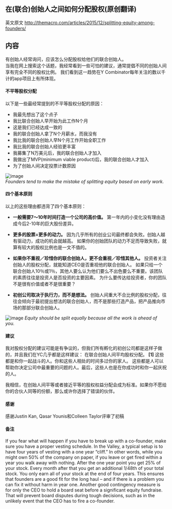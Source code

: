 在(联合)创始人之间如何分配股权(原创翻译)
-------------------------------------

英文原文 http://themacro.com/articles/2015/12/splitting-equity-among-founders/

## 内容
有创始人经常询问，应该怎么分配股权给他们的联合创始人。  
当我在网上搜索这个话题，我经常看到一些可怕的建议，通常提倡不同的创始人间享有完全不同的股权比例。
我们看到这一趋势在Y Combinator每年关注的数以千计的app项目上有所体现。

#### 不平等股权分配
以下是一些最经常提到的不平等股权分配的原因：
* 我最先想出了这个点子
* 我比联合创始人早开始为此工作N个月
* 这是我们已经达成一致的
* 我的联合创始人拿了N个月薪水，而我没有
* 我比我的联合创始人早N个月工作开始全职工作
* 我比我的联合创始人经验更丰富
* 我募集了N万美元后，我的联合创始人才加入
* 我做出了MVP(minimum viable product)后，我的联合创始人才加入
* 为了创始人间决定投票计数原因

![image](http://themacro.com/images/articles/badequitysplit-aa3dd2f4.png)  
*Founders tend to make the mistake of splitting equity based on early work.*

#### 四个基本原则
以上的这些理由都违背了四个基本原则：

* **一般需要7〜10年时间打造一个公司的高价值。** 第一年内的小变化没有理由造成今后2-10年的巨大股份差异。

* **更多的股票=更多的动力。** 因为几乎所有的创业公司最终都会失败。创始人越有驱动力，成功的机会就越高。
如果你的创始团队的动力不足而导致失败，就算有较大的股权比例也是一文不值的。

* **如果你不重视／珍惜你的联合创始人，更不会重视／珍惜其他人。** 投资者关注创始人的股权分配，就能知道CEO是否重视他的联合创始人。
如果只给一个联合创始人10％或1％，其他人要么认为他们要么不出色要么不重要。该团队的素质往往是投资人是否投资的主要因素。
为什么要传达给投资者，你的团队不是很有价值或者不是很重要？

* **初创公司取决于执行力，而不是想法。** 创始人间重大不合比例的股权分配，往往会倾向于最初提出想法的联合创始人，而不是那些打造产品，把产品推向市场的那部分联合创始人。

![image](http://themacro.com/images/articles/equityahead-ef80e343.png)
*Equity should be split equally because all the work is ahead of you.*

#### 建议
我对股权分配的建议可能是有争议的，但我们所有孵化的初创公司都是这样子做的，并且我们在YC几乎都是这样建议：
在联合创始人间平均股权分配。 **[1]** 这些都是和你一起战斗的人。你和这些人相处的时间多过你的家人。
这些都是人可以帮助你决定公司中最重要的问题的人。最后，这些人也是在你成功时和你一起庆祝的人。

我相信，在创始人间平等或者接近平等的股权权益分配会成为标准。如果你不愿给你的合伙人同等的份额，那么或许你选择了错误的伙伴。

#### 感谢
感谢Justin Kan, Qasar Younis和Colleen Taylor评审了初稿

#### 备注
If you fear what will happen if you have to break up with a co-founder, make sure you have a proper vesting schedule. 
In the Valley, a typical setup is to have four years of vesting with a one year “cliff.” 
In other words, while you might own 50% of the company on paper, if you leave or get fired within a year you walk away with nothing. 
After the one year point you get 25% of your stock. 
Every month after that you get an additional 1/48th of your total stock. 
You only earn all of your stock at the end of four years. 
This ensures that founders are a good fit for the long haul – and if there is a problem you can fix it without harm in year one. 
Another good contingency measure is for only the CEO to hold a board seat before a significant equity fundraise. 
That will prevent board disputes during tough decisions, such as in the unlikely event that the CEO has to fire a co-founder.
